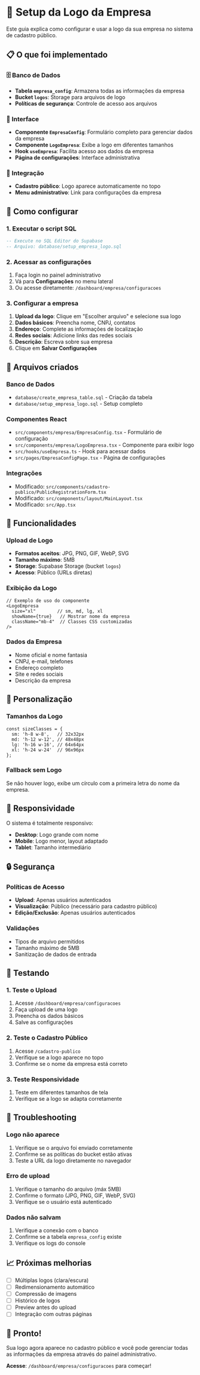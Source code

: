 # 🏢 Setup da Logo da Empresa

Este guia explica como configurar e usar a logo da sua empresa no sistema de cadastro público.

## 📋 O que foi implementado

### 🗄️ Banco de Dados
- **Tabela `empresa_config`**: Armazena todas as informações da empresa
- **Bucket `logos`**: Storage para arquivos de logo
- **Políticas de segurança**: Controle de acesso aos arquivos

### 🎨 Interface
- **Componente `EmpresaConfig`**: Formulário completo para gerenciar dados da empresa
- **Componente `LogoEmpresa`**: Exibe a logo em diferentes tamanhos
- **Hook `useEmpresa`**: Facilita acesso aos dados da empresa
- **Página de configurações**: Interface administrativa

### 🔗 Integração
- **Cadastro público**: Logo aparece automaticamente no topo
- **Menu administrativo**: Link para configurações da empresa

## 🚀 Como configurar

### 1. Executar o script SQL
```sql
-- Execute no SQL Editor do Supabase
-- Arquivo: database/setup_empresa_logo.sql
```

### 2. Acessar as configurações
1. Faça login no painel administrativo
2. Vá para **Configurações** no menu lateral
3. Ou acesse diretamente: `/dashboard/empresa/configuracoes`

### 3. Configurar a empresa
1. **Upload da logo**: Clique em "Escolher arquivo" e selecione sua logo
2. **Dados básicos**: Preencha nome, CNPJ, contatos
3. **Endereço**: Complete as informações de localização
4. **Redes sociais**: Adicione links das redes sociais
5. **Descrição**: Escreva sobre sua empresa
6. Clique em **Salvar Configurações**

## 📁 Arquivos criados

### Banco de Dados
- `database/create_empresa_table.sql` - Criação da tabela
- `database/setup_empresa_logo.sql` - Setup completo

### Componentes React
- `src/components/empresa/EmpresaConfig.tsx` - Formulário de configuração
- `src/components/empresa/LogoEmpresa.tsx` - Componente para exibir logo
- `src/hooks/useEmpresa.ts` - Hook para acessar dados
- `src/pages/EmpresaConfigPage.tsx` - Página de configurações

### Integrações
- Modificado: `src/components/cadastro-publico/PublicRegistrationForm.tsx`
- Modificado: `src/components/layout/MainLayout.tsx`
- Modificado: `src/App.tsx`

## 🎯 Funcionalidades

### Upload de Logo
- **Formatos aceitos**: JPG, PNG, GIF, WebP, SVG
- **Tamanho máximo**: 5MB
- **Storage**: Supabase Storage (bucket `logos`)
- **Acesso**: Público (URLs diretas)

### Exibição da Logo
```tsx
// Exemplo de uso do componente
<LogoEmpresa 
  size="xl"        // sm, md, lg, xl
  showName={true}   // Mostrar nome da empresa
  className="mb-4"  // Classes CSS customizadas
/>
```

### Dados da Empresa
- Nome oficial e nome fantasia
- CNPJ, e-mail, telefones
- Endereço completo
- Site e redes sociais
- Descrição da empresa

## 🔧 Personalização

### Tamanhos da Logo
```tsx
const sizeClasses = {
  sm: 'h-8 w-8',   // 32x32px
  md: 'h-12 w-12', // 48x48px
  lg: 'h-16 w-16', // 64x64px
  xl: 'h-24 w-24'  // 96x96px
};
```

### Fallback sem Logo
Se não houver logo, exibe um círculo com a primeira letra do nome da empresa.

## 📱 Responsividade

O sistema é totalmente responsivo:
- **Desktop**: Logo grande com nome
- **Mobile**: Logo menor, layout adaptado
- **Tablet**: Tamanho intermediário

## 🔒 Segurança

### Políticas de Acesso
- **Upload**: Apenas usuários autenticados
- **Visualização**: Público (necessário para cadastro público)
- **Edição/Exclusão**: Apenas usuários autenticados

### Validações
- Tipos de arquivo permitidos
- Tamanho máximo de 5MB
- Sanitização de dados de entrada

## 🧪 Testando

### 1. Teste o Upload
1. Acesse `/dashboard/empresa/configuracoes`
2. Faça upload de uma logo
3. Preencha os dados básicos
4. Salve as configurações

### 2. Teste o Cadastro Público
1. Acesse `/cadastro-publico`
2. Verifique se a logo aparece no topo
3. Confirme se o nome da empresa está correto

### 3. Teste Responsividade
1. Teste em diferentes tamanhos de tela
2. Verifique se a logo se adapta corretamente

## 🐛 Troubleshooting

### Logo não aparece
1. Verifique se o arquivo foi enviado corretamente
2. Confirme se as políticas do bucket estão ativas
3. Teste a URL da logo diretamente no navegador

### Erro de upload
1. Verifique o tamanho do arquivo (máx 5MB)
2. Confirme o formato (JPG, PNG, GIF, WebP, SVG)
3. Verifique se o usuário está autenticado

### Dados não salvam
1. Verifique a conexão com o banco
2. Confirme se a tabela `empresa_config` existe
3. Verifique os logs do console

## 📈 Próximas melhorias

- [ ] Múltiplas logos (clara/escura)
- [ ] Redimensionamento automático
- [ ] Compressão de imagens
- [ ] Histórico de logos
- [ ] Preview antes do upload
- [ ] Integração com outras páginas

## 🎉 Pronto!

Sua logo agora aparece no cadastro público e você pode gerenciar todas as informações da empresa através do painel administrativo.

**Acesse**: `/dashboard/empresa/configuracoes` para começar!